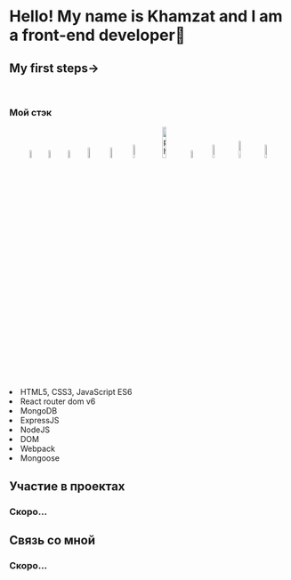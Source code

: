 <h1 aligt>Hello! My name is Khamzat and I am a front-end developer🌱</h1>
  
  <h2>My first steps→</h2>
  <br />


<h3>Мой стэк</h3>
<div align=center>

  <img width=6% src="https://cdn1.iconfinder.com/data/icons/akar-vol-1/24/nextjs-fill-256.png"/>

<img width=6% src="https://cdn0.iconfinder.com/data/icons/logos-brands-in-colors/128/react-256.png" alt="photoReact" />

  <img width=6%  src="https://cdn4.iconfinder.com/data/icons/logos-brands-5/24/redux-256.png" alt="photoReact" />

 <img width=7% src="https://cdn3.iconfinder.com/data/icons/picons-social/57/10-html5-256.png" alt="photoReact" />
 <img width=7% src="https://cdn0.iconfinder.com/data/icons/logos-21/40/CSS3-256.png" alt="photoReact" />
  <img  width=8% src="https://cdn2.iconfinder.com/data/icons/designer-skills/128/code-programming-javascript-software-develop-command-language-256.png" alt="photoJs" />
          <img width=12% src="https://www.codesmith.io/hs-fs/hubfs/Blog%20Images/Blog%20Photos/react-router-logo.png?width=600&name=react-router-logo.png" alt="photoJs" />
 <img width=6% src="https://cdn4.iconfinder.com/data/icons/logos-3/512/mongodb-2-256.png" alt="photoJs" />

  <img  width=8% src="https://the-guild.dev/blog-assets/nodejs-esm/nodejs_logo.png" alt="photoJs" />
              <img  width=9% src="https://www.vectorlogo.zone/logos/expressjs/expressjs-ar21.svg" alt="photoJs" />
              <img width=8% src="https://camo.githubusercontent.com/7c669e872b214571ae0b5097e8d3db369225a806dc2ce9a436cde3497164310c/687474703a2f2f6d6f6e676f64622d746f6f6c732e636f6d2f696d672f6d6f6e676f6f73652e706e67" alt="photoJs" />
</div>

  <li>HTML5, CSS3, JavaScript ES6</li>
  <li>React router dom v6</li>
  <li>MongoDB</li>
  <li>ExpressJS</li>
  <li>NodeJS</li>
  <li>DOM</li>
  <li>Webpack</li>
  <li>Mongoose</li>
</ul>

<h2>Участие в проектах</h2>
</hr>
<h3>Скоро...</h3>

<h2>Связь со мной</h2>
<h3>Скоро...</h3>
